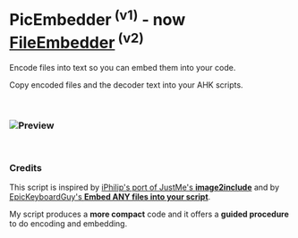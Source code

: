 # PicEmbedder<sup> (v1)</sup> - now [FileEmbedder](https://github.com/DavidBevi/PicEmbedder/blob/main/FileEmbedder_v2.ahk)<sup> (v2)</sup>

Encode files into text so you can embed them into your code.

Copy encoded files and the decoder text into your AHK scripts.

<br/>

### ![Preview](https://github.com/DavidBevi/PicEmbedder/blob/main/FileEmbedder_v2.png?raw=true)

<br/>

### Credits

This script is inspired by [iPhilip's port of JustMe's **image2include**](https://www.autohotkey.com/boards/viewtopic.php?f=83&t=119966) and by [EpicKeyboardGuy's **Embed ANY files into your script**](https://www.reddit.com/r/AutoHotkey/comments/1ina2y7/embed_any_files_into_your_script/).

My script produces a **more compact** code and it offers a **guided procedure** to do encoding and embedding.

<br/>
